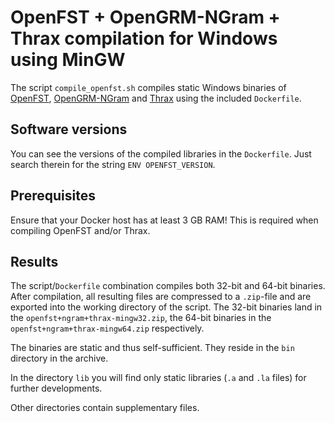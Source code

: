 # OpenFST + OpenGRM-NGram + Thrax compilation for Windows using MinGW

The script `compile_openfst.sh` compiles static Windows binaries of [OpenFST](http://openfst.org), [OpenGRM-NGram](http://opengrm.org) and [Thrax](http://openfst.cs.nyu.edu/twiki/bin/view/GRM/Thrax) using the included `Dockerfile`.

## Software versions

You can see the versions of the compiled libraries in the `Dockerfile`. Just search therein for the string `ENV OPENFST_VERSION`.

## Prerequisites

Ensure that your Docker host has at least 3 GB RAM! This is required when compiling OpenFST and/or Thrax.

## Results

The script/`Dockerfile` combination compiles both 32-bit and 64-bit binaries. After compilation, all resulting files are compressed to a `.zip`-file and are exported into the working directory of the script. The 32-bit binaries land in the `openfst+ngram+thrax-mingw32.zip`, the 64-bit binaries in the `openfst+ngram+thrax-mingw64.zip` respectively.

The binaries are static and thus self-sufficient. They reside in the `bin` directory in the archive.

In the directory `lib` you will find only static libraries (`.a` and `.la` files) for further developments.

Other directories contain supplementary files.
